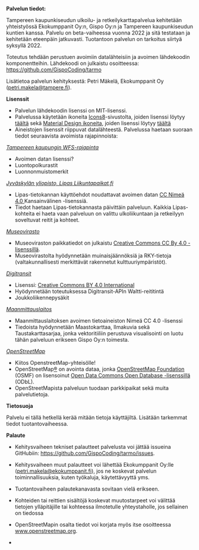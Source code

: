 **Palvelun tiedot:**

Tampereen kaupunkiseudun ulkoilu- ja retkeilykarttapalvelua kehitetään yhteistyössä Ekokumppanit Oy:n, Gispo Oy:n ja Tampereen kaupunkiseudun kuntien kanssa. Palvelu on beta-vaiheessa vuonna 2022 ja sitä testataan ja kehitetään eteenpäin jatkuvasti. Tuotantoon palvelun on tarkoitus siirtyä syksyllä 2022. 

Toteutus tehdään perustuen avoimiin datalähteisiin ja avoimen lähdekoodin komponentteihin. Lähdekoodi on julkaistu osoitteessa: https://github.com/GispoCoding/tarmo 

Lisätietoa palvelun kehityksestä: Petri Mäkelä, Ekokumppanit Oy (petri.makela@tampere.fi).

**Lisenssit**

- Palvelun lähdekoodin lisenssi on MIT-lisenssi. 
- Palvelussa käytetään ikoneita [Icons8](https://icons8.com/)-sivustolta, joiden lisenssi löytyy [täältä](https://intercom.help/icons8-7fb7577e8170/en/articles/5534926-universal-multimedia-licensing-agreement-for-icons8) sekä [Material Design ikoneita](https://materialdesignicons.com/), joiden lisenssi löytyy [täältä ](https://www.apache.org/licenses/LICENSE-2.0.html)
- Aineistojen lisenssit riippuvat datalähteestä. Palvelussa haetaan suoraan tiedot seuraavista avoimista rajapinnoista:

[_Tampereen kaupungin WFS-rajapinta_](https://geodata.tampere.fi/geoserver/web/)

- Avoimen datan lisenssi?
- Luontopolkurastit
- Luonnonmuistomerkit

_[Jyväskylän yliopisto, Lipas Liikuntapaikat.fi](https://www.lipas.fi/etusivu)_

- Lipas-tietokannan käyttöehdot noudattavat avoimen datan [CC Nimeä 4.0 ](https://creativecommons.org/licenses/by/4.0/deed.fi)Kansainvälinen -lisenssiä.
- Tiedot haetaan Lipas-tietokannasta päivittäin palveluun. Kaikkia Lipas-kohteita ei haeta vaan palveluun on valittu ulkoliikuntaan ja retkeilyyn soveltuvat reitit ja kohteet. 
 
_[Museovirasto](https://www.museovirasto.fi/fi/palvelut-ja-ohjeet/tietojarjestelmat/kulttuuriympariston-tietojarjestelmat/kulttuuriympaeristoen-paikkatietoaineistot)_
- Museoviraston paikkatiedot on julkaistu [Creative Commons CC By 4.0 -lisenssillä](https://creativecommons.fi/lisenssit/).
- Museovirastolta hyödynnetään muinaisjäännöksiä ja RKY-tietoja (valtakunnallisesti merkittävät rakennetut kulttuuriympäristöt). 

_[Digitransit](https://digitransit.fi/en/developers/apis/)_
- Lisenssi: [Creative Commons BY 4.0 International](https://creativecommons.org/licenses/by/4.0/)
- Hyödynnetään toteutuksessa Digitransit-APIn Waltti-reititintä
- Joukkoliikennepysäkit

_[Maanmittauslaitos](https://www.maanmittauslaitos.fi/tietoa-maanmittauslaitoksesta/teemat/tutustu-rajapintapalveluiden-kayttoon/rajapintojen-kautta)_
- Maanmittauslaitoksen avoimen tietoaineiston Nimeä CC 4.0 -lisenssi
- Tiedoista hyödynnetään Maastokarttaa, Ilmakuvia sekä Taustakarttasarjaa, jonka vektoritiiliin perustuva visualisointi on luotu tähän palveluun erikseen Gispo Oy:n toimesta. 

_[OpenStreetMap](https://www.openstreetmap.org/)_
- Kiitos OpenstreetMap-yhteisölle!
- OpenStreetMap[®](https://www.openstreetmap.org/copyright#trademarks) on avointa dataa, jonka [OpenStreetMap Foundation](https://osmfoundation.org/) (OSMF) on lisensoinut [Open Data Commons Open Database -lisenssillä](https://opendatacommons.org/licenses/odbl/) (ODbL). 
- OpenStreetMapista palveluun tuodaan parkkipaikat sekä muita palvelutietoja. 

**Tietosuoja**

Palvelu ei tällä hetkellä kerää mitään tietoja käyttäjiltä. Lisätään tarkemmat tiedot tuotantovaiheessa.

**Palaute**

- Kehitysvaiheen tekniset palautteet palvelusta voi jättää issueina GitHubiin: https://github.com/GispoCoding/tarmo/issues. 
- Kehitysvaiheen muut palautteet voi lähettää Ekokumppanit Oy:lle (petri.makela@ekokumppanit.fi), jos ne koskevat palvelun toiminnallisuuksia, kuten työkaluja, käytettävyyttä yms. 
- Tuotantovaiheen palautekanavasta sovitaan vielä erikseen. 
- Kohteiden tai reittien sisältöjä koskevat muutostarpeet voi välittää tietojen ylläpitäjille tai kohteessa ilmotetulle yhteystaholle, jos sellainen on tiedossa
- OpenStreetMapin osalta tiedot voi korjata myös itse osoitteessa www.openstreetmap.org. 

- 
